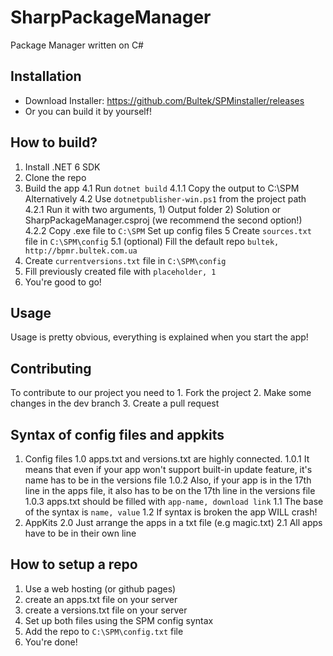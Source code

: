 # SharpPackageManager
Package Manager written on C#

## Installation
  * Download Installer: https://github.com/Bultek/SPMinstaller/releases
  * Or you can build it by yourself!
## How to build?
  1. Install .NET 6 SDK
  2. Clone the repo
  3. Build the app
  4.1 Run ```dotnet build```
  4.1.1 Copy the output to C:\SPM
  Alternatively
  4.2 Use ```dotnetpublisher-win.ps1``` from the project path
  4.2.1 Run it with two arguments, 1) Output folder 2) Solution or SharpPackageManager.csproj (we recommend the second option!)
  4.2.2 Copy .exe file to ```C:\SPM```
  Set up config files
  5 Create ```sources.txt``` file in ```C:\SPM\config```
  5.1 (optional) Fill the default repo ```bultek, http://bpmr.bultek.com.ua```
  6. Create ```currentversions.txt``` file in ```C:\SPM\config```
  7. Fill previously created file with ```placeholder, 1```
  8. You're good to go!
## Usage
  Usage is pretty obvious, everything is explained when you start the app!
## Contributing
  To contribute to our project you need to
    1. Fork the project
    2. Make some changes in the dev branch
    3. Create a pull request
## Syntax of config files and appkits
   1. Config files
      1.0 apps<reponame>.txt and versions<reponame>.txt are highly connected.
      1.0.1 It means that even if your app won't support built-in update feature, it's name has to be in the versions file
      1.0.2 Also, if your app is in the 17th line in the apps file, it also has to be on the 17th line in the versions file
      1.0.3 apps.txt should be filled with ```app-name, download link```
      1.1 The base of the syntax is ```name, value```
      1.2 If syntax is broken the app WILL crash!
   2. AppKits
      2.0 Just arrange the apps in a txt file (e.g magic.txt)
      2.1 All apps have to be in their own line
      
## How to setup a repo
 1. Use a web hosting (or github pages)
 2. create an apps.txt file on your server
 3. create a versions.txt file on your server
 4. Set up both files using the SPM config syntax
 5. Add the repo to ```C:\SPM\config.txt``` file
 6. You're done!
      
